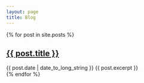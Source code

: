 ```yaml
---
layout: page
title: Blog
---
```


{% for post in site.posts %}
  <article>
    <h2><a href="{{ post.url }}">{{ post.title }}</a></h2>
    <time datetime="{{ post.date | date: "%Y-%m-%d" }}">{{ post.date | date_to_long_string }}</time>
    {{ post.excerpt }}
  </article>
{% endfor %}
